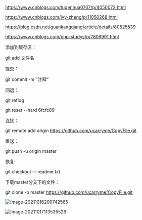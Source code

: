 https://www.cnblogs.com/tugenhua0707/p/4050072.html

https://www.cnblogs.com/ivy-zheng/p/11050268.html

https://blog.csdn.net/guankangqiang/article/details/80525539

https://www.cnblogs.com/php-studys/p/7809991.html

添加到缓存区：

git add  文件名

提交：

git commit -m ”注释“

回退：

git reflog

git reset --hard 6fcfc89



连接：

git remote add origin https://github.com/ucarryme/CopyFile.git

推送：

git push -u origin master



恢复:

git checkout -- readme.txt 



下载master分支下的文件：

git clone -b master https://github.com/ucarryme/CopyFile.git





![image-20211016200742565](E:\Git-repository\study-copyfile\image\image-20211016200742565.png)

![image-20211017113535526](E:\Git-repository\study-copyfile\image\image-20211017113535526.png)

